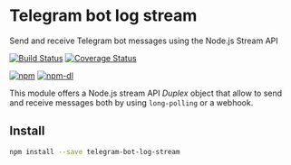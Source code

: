 Telegram bot log stream
=======================
Send and receive Telegram bot messages using the Node.js Stream API

[![Build Status](https://travis-ci.org/piranna/telegram-bot-log-stream.svg?branch=master)](https://travis-ci.org/piranna/telegram-bot-log-stream)
[![Coverage Status](https://coveralls.io/repos/github/piranna/telegram-bot-log-stream/badge.svg?branch=master)](https://coveralls.io/github/piranna/telegram-bot-log-stream?branch=master)

[![npm](https://nodei.co/npm/telegram-bot-log-stream.png?downloads=true&downloadRank=true&stars=true)](https://www.npmjs.com/package/telegram-bot-log-stream)
[![npm-dl](https://nodei.co/npm-dl/telegram-bot-log-stream.png?height=2)](https://www.npmjs.com/package/telegram-bot-log-stream)

This module offers a Node.js stream API *Duplex* object that allow to send and
receive messages both by using `long-polling` or a webhook.

## Install

```sh
npm install --save telegram-bot-log-stream
```

